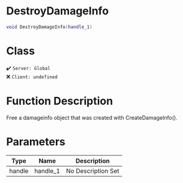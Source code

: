 # DestroyDamageInfo
```lua
void DestroyDamageInfo(handle_1)
```
# Class
✔️ `Server: Global`  
❌ `Client: undefined`  

# Function Description
Free a damageinfo object that was created with CreateDamageInfo().
# Parameters
Type|Name|Description
--|--|--
handle|handle_1|No Description Set
